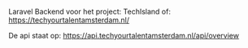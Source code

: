 Laravel Backend voor het project:
TechIsland of: https://techyourtalentamsterdam.nl/

De api staat op: https://api.techyourtalentamsterdam.nl/api/overview

